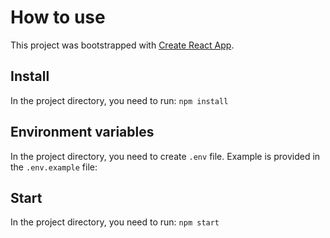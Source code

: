 # How to use

This project was bootstrapped with [Create React App](https://github.com/facebook/create-react-app).

## Install
In the project directory, you need to run: `npm install`

## Environment variables
In the project directory, you need to create `.env` file. Example is provided in the `.env.example` file:

## Start
In the project directory, you need to run: `npm start`